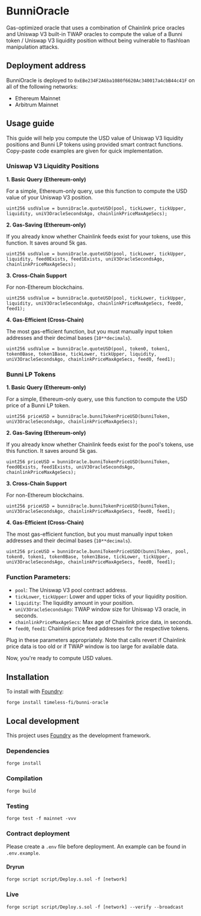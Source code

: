 # BunniOracle

Gas-optimized oracle that uses a combination of Chainlink price oracles and Uniswap V3 built-in TWAP oracles to compute the value of a Bunni token / Uniswap V3 liquidity position without being vulnerable to flashloan manipulation attacks.

## Deployment address

BunniOracle is deployed to `0xEBe234F2A6ba1080f6620Ac340017a4cbB44c41F` on all of the following networks:

- Ethereum Mainnet
- Arbitrum Mainnet

## Usage guide

This guide will help you compute the USD value of Uniswap V3 liquidity positions and Bunni LP tokens using provided smart contract functions. Copy-paste code examples are given for quick implementation.

### Uniswap V3 Liquidity Positions

**1. Basic Query (Ethereum-only)**

For a simple, Ethereum-only query, use this function to compute the USD value of your Uniswap V3 position.

```solidity
uint256 usdValue = bunniOracle.quoteUSD(pool, tickLower, tickUpper, liquidity, uniV3OracleSecondsAgo, chainlinkPriceMaxAgeSecs);
```

**2. Gas-Saving (Ethereum-only)**

If you already know whether Chainlink feeds exist for your tokens, use this function. It saves around 5k gas.

```solidity
uint256 usdValue = bunniOracle.quoteUSD(pool, tickLower, tickUpper, liquidity, feed0Exists, feed1Exists, uniV3OracleSecondsAgo, chainlinkPriceMaxAgeSecs);
```

**3. Cross-Chain Support**

For non-Ethereum blockchains.

```solidity
uint256 usdValue = bunniOracle.quoteUSD(pool, tickLower, tickUpper, liquidity, uniV3OracleSecondsAgo, chainlinkPriceMaxAgeSecs, feed0, feed1);
```

**4. Gas-Efficient (Cross-Chain)**

The most gas-efficient function, but you must manually input token addresses and their decimal bases (`10**decimals`).

```solidity
uint256 usdValue = bunniOracle.quoteUSD(pool, token0, token1, token0Base, token1Base, tickLower, tickUpper, liquidity, uniV3OracleSecondsAgo, chainlinkPriceMaxAgeSecs, feed0, feed1);
```

### Bunni LP Tokens

**1. Basic Query (Ethereum-only)**

For a simple, Ethereum-only query, use this function to compute the USD price of a Bunni LP token.

```solidity
uint256 priceUSD = bunniOracle.bunniTokenPriceUSD(bunniToken, uniV3OracleSecondsAgo, chainlinkPriceMaxAgeSecs);
```

**2. Gas-Saving (Ethereum-only)**

If you already know whether Chainlink feeds exist for the pool's tokens, use this function. It saves around 5k gas.

```solidity
uint256 priceUSD = bunniOracle.bunniTokenPriceUSD(bunniToken, feed0Exists, feed1Exists, uniV3OracleSecondsAgo, chainlinkPriceMaxAgeSecs);
```

**3. Cross-Chain Support**

For non-Ethereum blockchains.

```solidity
uint256 priceUSD = bunniOracle.bunniTokenPriceUSD(bunniToken, uniV3OracleSecondsAgo, chainlinkPriceMaxAgeSecs, feed0, feed1);
```

**4. Gas-Efficient (Cross-Chain)**

The most gas-efficient function, but you must manually input token addresses and their decimal bases (`10**decimals`).

```solidity
uint256 priceUSD = bunniOracle.bunniTokenPriceUSDD(bunniToken, pool, token0, token1, token0Base, token1Base, tickLower, tickUpper, uniV3OracleSecondsAgo, chainlinkPriceMaxAgeSecs, feed0, feed1);
```

### Function Parameters:

- `pool`: The Uniswap V3 pool contract address.
- `tickLower`, `tickUpper`: Lower and upper ticks of your liquidity position.
- `liquidity`: The liquidity amount in your position.
- `uniV3OracleSecondsAgo`: TWAP window size for Uniswap V3 oracle, in seconds.
- `chainlinkPriceMaxAgeSecs`: Max age of Chainlink price data, in seconds.
- `feed0`, `feed1`: Chainlink price feed addresses for the respective tokens.

Plug in these parameters appropriately. Note that calls revert if Chainlink price data is too old or if TWAP window is too large for available data. 

Now, you're ready to compute USD values.

## Installation

To install with [Foundry](https://github.com/gakonst/foundry):

```
forge install timeless-fi/bunni-oracle
```

## Local development

This project uses [Foundry](https://github.com/gakonst/foundry) as the development framework.

### Dependencies

```
forge install
```

### Compilation

```
forge build
```

### Testing

```
forge test -f mainnet -vvv
```

### Contract deployment

Please create a `.env` file before deployment. An example can be found in `.env.example`.

#### Dryrun

```
forge script script/Deploy.s.sol -f [network]
```

### Live

```
forge script script/Deploy.s.sol -f [network] --verify --broadcast
```
